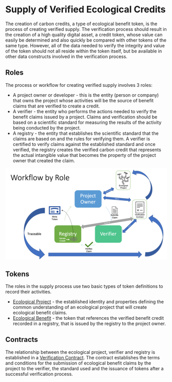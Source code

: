 # Supply of Verified Ecological Credits

The creation of carbon credits, a type of ecological benefit token, is the process of creating verified supply. The verification process should result in the creation of a high quality digital asset, a credit token, whose value can easily be determined and also quickly be compared with other tokens of the same type. However, all of the data needed to verify the integrity and value of the token should not all reside within the token itself, but be available in other data constructs involved in the verification process.

## Roles

The process or workflow for creating verified supply involves 3 roles:

- A project owner or developer - this is the entity (person or company) that owns the project whose activities will be the source of benefit claims that are verified to create a credit.
- A verifier - the entity who performs the actions needed to verify the benefit claims issued by a project. Claims and verification should be based on a scientific standard for measuring the results of the activity being conducted by the project.
- A registry - the entity that establishes the scientific standard that the claims are based on and the rules for verifying them. A verifier is certified to verify claims against the established standard and once verified, the registry creates the verified carbon credit that represents the actual intangible value that becomes the property of the project owner that created the claim.

![Supply](../images/vem-wf.png)

## Tokens

The roles in the supply process use two basic types of token definitions to record their activities.

- [Ecological Project](ep.md) - the established identity and properties defining the common understanding of an ecological project that will create ecological benefit claims.
- [Ecological Benefit](ccp.md) - the token that references the verified benefit credit recorded in a registry, that is issued by the registry to the project owner.

## Contracts

The relationship between the ecological project, verifier and registry is established in a [Verification Contract](verification.md). The contract establishes the terms and conditions for the submission of ecological benefit claims by the project to the verifier, the standard used and the issuance of tokens after a successful verification process.
